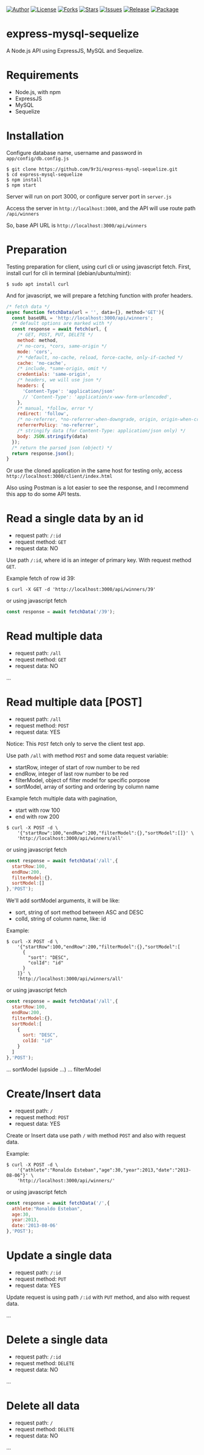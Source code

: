 
[![Author](https://img.shields.io/badge/author-9r3i-lightgrey.svg)](https://github.com/9r3i)
[![License](https://img.shields.io/github/license/9r3i/express-mysql-sequelize.svg)](https://github.com/9r3i/express-mysql-sequelize/blob/master/license.txt)
[![Forks](https://img.shields.io/github/forks/9r3i/express-mysql-sequelize.svg)](https://github.com/9r3i/express-mysql-sequelize/network)
[![Stars](https://img.shields.io/github/stars/9r3i/express-mysql-sequelize.svg)](https://github.com/9r3i/express-mysql-sequelize/stargazers)
[![Issues](https://img.shields.io/github/issues/9r3i/express-mysql-sequelize.svg)](https://github.com/9r3i/express-mysql-sequelize/issues)
[![Release](https://img.shields.io/github/release/9r3i/express-mysql-sequelize.svg)](https://github.com/9r3i/express-mysql-sequelize/releases)
[![Package](https://img.shields.io/npm/v/express-mysql-sequelize.svg?label=npm)](https://www.npmjs.com/package/express-mysql-sequelize)


# express-mysql-sequelize

A Node.js API using ExpressJS, MySQL and Sequelize.


# Requirements

- Node.js, with npm
- ExpressJS
- MySQL
- Sequelize


# Installation

Configure database name, username and password in ```app/config/db.config.js```

```
$ git clone https://github.com/9r3i/express-mysql-sequelize.git
$ cd express-mysql-sequelize
$ npm install
$ npm start
```
Server will run on port 3000, or configure server port in ```server.js```

Access the server in ```http://localhost:3000```, and the API will use route path ```/api/winners```

So, base API URL is ```http://localhost:3000/api/winners```


# Preparation

Testing preparation for client, using curl cli or using javascript fetch.
First, install curl for cli in terminal (debian/ubuntu/mint):
```
$ sudo apt install curl
```

And for javascript, we will prepare a fetching function with profer headers.
```js
/* fetch data */
async function fetchData(url = '', data={}, method='GET'){
  const baseURL = 'http://localhost:3000/api/winners';
  /* default options are marked with */
  const response = await fetch(url, {
    /* GET, POST, PUT, DELETE */
    method: method,
    /* no-cors, *cors, same-origin */
    mode: 'cors',
    /* *default, no-cache, reload, force-cache, only-if-cached */
    cache: 'no-cache',
    /* include, *same-origin, omit */
    credentials: 'same-origin',
    /* headers, we will use json */
    headers: {
      'Content-Type': 'application/json'
      // 'Content-Type': 'application/x-www-form-urlencoded',
    },
    /* manual, *follow, error */
    redirect: 'follow',
    /* no-referrer, *no-referrer-when-downgrade, origin, origin-when-cross-origin, same-origin, strict-origin, strict-origin-when-cross-origin, unsafe-url */
    referrerPolicy: 'no-referrer',
    /* stringify data (for Content-Type: application/json only) */
    body: JSON.stringify(data)
  });
  /* return the parsed json (object) */
  return response.json();
}
```

Or use the cloned application in the same host for testing only, access ```http://localhost:3000/client/index.html```

Also using Postman is a lot easier to see the response, and I recommend this app to do some API tests.


# Read a single data by an id

- request path: ```/:id```
- request method: ```GET```
- request data: NO

Use path ```/:id```, where id is an integer of primary key.
With request method ```GET```.

Example fetch of row id 39:
```
$ curl -X GET -d 'http://localhost:3000/api/winners/39'
```
or using javascript fetch
```js
const response = await fetchData('/39');
```


# Read multiple data

- request path: ```/all```
- request method: ```GET```
- request data: NO


...


# Read multiple data [POST]

- request path: ```/all```
- request method: ```POST```
- request data: YES

Notice: This ```POST``` fetch only to serve the client test app.

Use path ```/all``` with method ```POST``` and some data request variable:
- startRow, integer of start of row number to be red
- endRow, integer of last row number to be red
- filterModel, object of filter model for specific porpose
- sortModel, array of sorting and ordering by column name

Example fetch multiple data with pagination, 
- start with row 100
- end with row 200
```
$ curl -X POST -d \
    '{"startRow":100,"endRow":200,"filterModel":{},"sortModel":[]}' \
    'http://localhost:3000/api/winners/all'
```
or using javascript fetch
```js
const response = await fetchData('/all',{
  startRow:100,
  endRow:200,
  filterModel:{},
  sortModel:[]
},'POST');
```

We'll add sortModel arguments, it will be like:
- sort, string of sort method between ASC and DESC
- colId, string of column name, like: id

Example:
```
$ curl -X POST -d \
    '{"startRow":100,"endRow":200,"filterModel":{},"sortModel":[
      {
        "sort": "DESC",
        "colId": "id"
      }
    ]}' \
    'http://localhost:3000/api/winners/all'
```
or using javascript fetch
```js
const response = await fetchData('/all',{
  startRow:100,
  endRow:200,
  filterModel:{},
  sortModel:[
    {
      sort: "DESC",
      colId: "id"
    }
  ]
},'POST');
```


... sortModel (upside ...)
... filterModel


# Create/Insert data

- request path: ```/```
- request method: ```POST```
- request data: YES

Create or Insert data use path ```/``` with method ```POST``` and also with request data.

Example:
```
$ curl -X POST -d \
    '{"athlete":"Ronaldo Esteban","age":30,"year":2013,"date":"2013-08-06"}' \
    'http://localhost:3000/api/winners/'
```
or using javascript fetch
```js
const response = await fetchData('/',{
  athlete:"Ronaldo Esteban",
  age:30,
  year:2013,
  date:'2013-08-06'
},'POST');
```


# Update a single data

- request path: ```/:id```
- request method: ```PUT```
- request data: YES

Update request is using path ```/:id``` with ```PUT``` method, and also with request data.

...


# Delete a single data

- request path: ```/:id```
- request method: ```DELETE```
- request data: NO

...


# Delete all data

- request path: ```/```
- request method: ```DELETE```
- request data: NO

...





